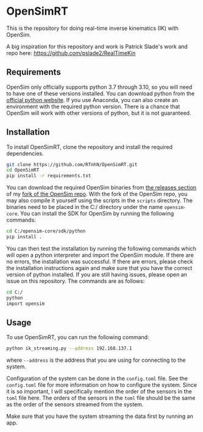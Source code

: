 # OpenSimRT

This is the repository for doing real-time inverse kinematics (IK) with OpenSim.

A big inspiration for this repository and work is Patrick Slade's work and repo here: https://github.com/pslade2/RealTimeKin

## Requirements

OpenSim only officially supports python 3.7 through 3.10, so you will need to have one of these versions installed. You can download python from the [official python website](https://www.python.org/downloads/). If you use Anaconda, you can also create an environment with the required python version. There is a chance that OpenSim will work with other versions of python, but it is not guaranteed.

## Installation

To install OpenSimRT, clone the repository and install the required dependencies.

```bash
git clone https://github.com/RTnhN/OpenSimRT.git
cd OpenSimRT
pip install -r requirements.txt

```

You can download the required OpenSim binaries from [the releases section](https://github.com/RTnhN/opensim-core/releases/tag/4.5.1-alpha) of my [fork of the OpenSim repo](https://github.com/RTnhN/opensim-core). With the fork of the OpenSim repo, you may also compile it yourself using the scripts in the `scripts` directory. The binaries need to be placed in the C:/ directory under the name `opensim-core`. You can install the SDK for OpenSim by running the following commands:

```bash
cd C:/opensim-core/sdk/python
pip install .
``` 

You can then test the installation by running the following commands which will open a python interpreter and import the OpenSim module. If there are no errors, the installation was successful. If there are errors, please check the installation instructions again and make sure that you have the correct version of python installed. If you are still having issues, please open an issue on this repository. The commands are as follows:

``` bash
cd C:/
python
import opensim
```

## Usage

To use OpenSimRT, you can run the following command: 

``` bash
python ik_streaming.py --address 192.168.137.1
```
where `--address` is the address that you are using for connecting to the system.

Configuration of the system can be done in the `config.toml` file. See the `config.toml` file for more information on how to configure the system. Since it is so important, I will specifically mention the order of the sensors in the `toml` file here. The orders of the sensors in the `toml` file should be the same as the order of the sensors streamed from the system.

Make sure that you have the system streaming the data first by running an app. 
